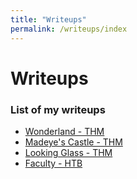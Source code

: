 ```yaml
---
title: "Writeups"
permalink: /writeups/index
---
```


# Writeups

### List of my writeups

- [Wonderland - THM](/writeups/wonderland)
- [Madeye's Castle - THM](/writeups/madeyescastle)
- [Looking Glass - THM](/writeups/lookingglass)
- [Faculty - HTB](/writeups/faculty)